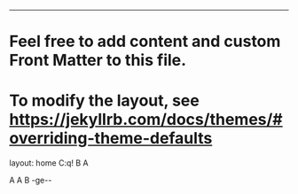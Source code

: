 ---
# Feel free to add content and custom Front Matter to this file.
# To modify the layout, see https://jekyllrb.com/docs/themes/#overriding-theme-defaults

layout: home
C:q!
B
A

A
A
B
-ge--
